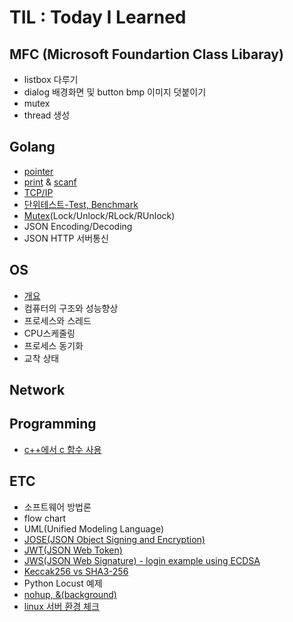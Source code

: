 # TIL : Today I Learned

## MFC (Microsoft Foundartion Class Libaray)
+ listbox 다루기
+ dialog 배경화면 및 button bmp 이미지 덧붙이기
+ mutex 
+ thread 생성

## Golang
+ [pointer](https://github.com/sujiny-tech/TIL/blob/main/golang/pointer.go)
+ [print](https://github.com/sujiny-tech/TIL/blob/main/golang/print_example.go) & [scanf](https://github.com/sujiny-tech/TIL/blob/main/golang/scanf_example.go)
+ [TCP/IP](https://github.com/sujiny-tech/TIL/tree/main/golang/TCPIP) 
+ [단위테스트-Test, Benchmark](https://github.com/sujiny-tech/TIL/tree/main/golang/test)
+ [Mutex](https://github.com/sujiny-tech/TIL/tree/main/golang/mutex)(Lock/Unlock/RLock/RUnlock)
+ JSON Encoding/Decoding
+ JSON HTTP 서버통신

## OS
+ [개요](https://github.com/sujiny-tech/TIL/blob/main/OS/Intro.md)
+ 컴퓨터의 구조와 성능향상
+ 프로세스와 스레드
+ CPU스케줄링
+ 프로세스 동기화
+ 교착 상태

## Network

## Programming
+ [c++에서 c 함수 사용](https://github.com/sujiny-tech/TIL/blob/main/programming/c_cpp_extern/c_cpp_extern.md)

## ETC
+ 소프트웨어 방법론
+ flow chart 
+ UML(Unified Modeling Language)
+ [JOSE(JSON Object Signing and Encryption)](https://github.com/sujiny-tech/TIL/blob/main/ETC/JWT/JOSE.md)
+ [JWT(JSON Web Token)](https://github.com/sujiny-tech/TIL/tree/main/ETC/JWT)
+ [JWS(JSON Web Signature) - login example using ECDSA](https://github.com/sujiny-tech/TIL/blob/main/ETC/JWT/jwt_login_example_ES256.js)   
+ [Keccak256 vs SHA3-256](https://github.com/sujiny-tech/TIL/blob/main/ETC/Keccak256_SHA3-256.md)
+ Python Locust 예제
+ [nohup, &(background)](https://github.com/sujiny-tech/TIL/blob/main/ETC/nohup%26.md)
+ [linux 서버 환경 체크](https://github.com/sujiny-tech/TIL/blob/main/ETC/Check_server_setting.md)
